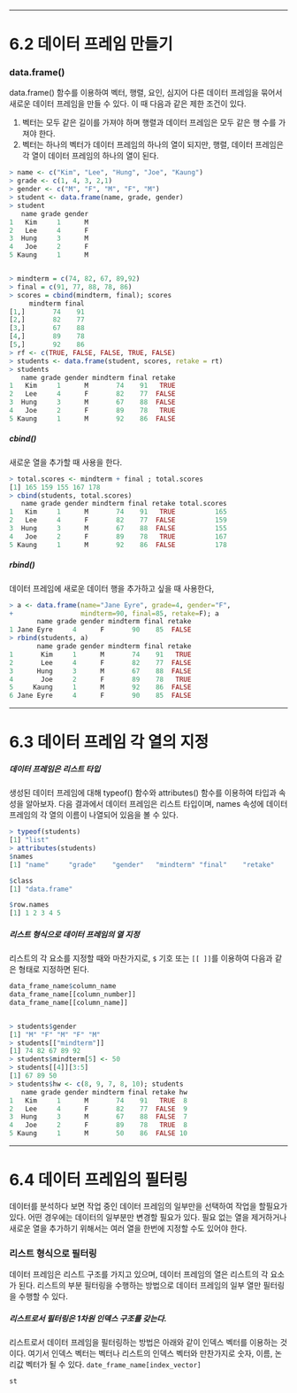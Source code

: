 ___
# 6.2 데이터 프레임 만들기
### data.frame()
data.frame() 함수를 이용하여 벡터, 행렬, 요인, 심지어 다른 데이터 프레임을 묶어서 새로운 데이터 프레임을 만들 수 있다. 이 때 다음과 같은 제한 조건이 있다.
1. 벡터는 모두 같은 길이를 가져야 하며 행렬과 데이터 프레임은 모두 같은 행 수를 가져야 한다.
2. 벡터는 하나의 벡터가 데이터 프레임의 하나의 열이 되지만, 행렬, 데이터 프레임은 각 열이 데이터 프레임의 하나의 열이 된다.
``` R
> name <- c("Kim", "Lee", "Hung", "Joe", "Kaung")
> grade <- c(1, 4, 3, 2,1)
> gender <- c("M", "F", "M", "F", "M")
> student <- data.frame(name, grade, gender)
> student
   name grade gender
1   Kim     1      M
2   Lee     4      F
3  Hung     3      M
4   Joe     2      F
5 Kaung     1      M


> mindterm = c(74, 82, 67, 89,92)
> final = c(91, 77, 88, 78, 86)
> scores = cbind(mindterm, final); scores
     mindterm final
[1,]       74    91
[2,]       82    77
[3,]       67    88
[4,]       89    78
[5,]       92    86
> rf <- c(TRUE, FALSE, FALSE, TRUE, FALSE)
> students <- data.frame(student, scores, retake = rt)
> students
   name grade gender mindterm final retake
1   Kim     1      M       74    91   TRUE
2   Lee     4      F       82    77  FALSE
3  Hung     3      M       67    88  FALSE
4   Joe     2      F       89    78   TRUE
5 Kaung     1      M       92    86  FALSE
```

##### cbind()
새로운 열을 추가할 때 사용을 한다.
``` R
> total.scores <- mindterm + final ; total.scores
[1] 165 159 155 167 178
> cbind(students, total.scores)
   name grade gender mindterm final retake total.scores
1   Kim     1      M       74    91   TRUE          165
2   Lee     4      F       82    77  FALSE          159
3  Hung     3      M       67    88  FALSE          155
4   Joe     2      F       89    78   TRUE          167
5 Kaung     1      M       92    86  FALSE          178
```
##### rbind()
데이터 프레임에 새로운 데이터 행을 추가하고 싶을 때 사용한다,
```R
> a <- data.frame(name="Jane Eyre", grade=4, gender="F",
+                 mindterm=90, final=85, retake=F); a
       name grade gender mindterm final retake
1 Jane Eyre     4      F       90    85  FALSE
> rbind(students, a)
       name grade gender mindterm final retake
1       Kim     1      M       74    91   TRUE
2       Lee     4      F       82    77  FALSE
3      Hung     3      M       67    88  FALSE
4       Joe     2      F       89    78   TRUE
5     Kaung     1      M       92    86  FALSE
6 Jane Eyre     4      F       90    85  FALSE
```


___
# 6.3  데이터 프레임 각 열의 지정
##### 데이터 프레임은 리스트 타입
생성된 데이터 프레임에 대해 typeof() 함수와 attributes() 함수를 이용하여 타입과 속성을 알아보자. 다음 결과에서 데이터 프레임은 리스트 타입이며, names 속성에 데이터 프레임의 각 열의 이름이 나열되어 있음을 볼 수 있다.
``` R
> typeof(students)
[1] "list"
> attributes(students)
$names
[1] "name"     "grade"    "gender"   "mindterm" "final"    "retake"  

$class
[1] "data.frame"

$row.names
[1] 1 2 3 4 5
```

##### 리스트 형식으로 데이터 프레임의 열 지정
리스트의 각 요소를 지정할 때와 마찬가지로, `$` 기호 또는 `[[ ]]`를 이용하여 다음과 같은 형태로 지정하면 된다.
``` R
data_frame_name$column_name
data_frame_name[[column_number]]
data_frame_name[[column_name]]


> students$gender
[1] "M" "F" "M" "F" "M"
> students[["mindterm"]]
[1] 74 82 67 89 92
> students$mindterm[5] <- 50
> students[[4]][3:5]
[1] 67 89 50
> students$hw <- c(8, 9, 7, 8, 10); students
   name grade gender mindterm final retake hw
1   Kim     1      M       74    91   TRUE  8
2   Lee     4      F       82    77  FALSE  9
3  Hung     3      M       67    88  FALSE  7
4   Joe     2      F       89    78   TRUE  8
5 Kaung     1      M       50    86  FALSE 10
```


___
# 6.4 데이터 프레임의 필터링
데이터를 분석하다 보면 작업 중인 데이터 프레임의 일부만을 선택하여 작업을 할필요가 있다. 어떤 경우에는 데이터의 일부분만 변경할 필요가 있다. 필요 없는 열을 제거하거나 새로운 열을 추가하기 위해서는 여러 열을 한번에 지정할 수도 있어야 한다.

### 리스트 형식으로 필터링
데이터 프레임은 리스트 구조를 가지고 있으며, 데이터 프레임의 열은 리스트의 각 요소가 된다. 리스트의 부분 필터링을 수행하는 방법으로 데이터 프레임의 일부 열만 필터링을 수행할 수 있다.

##### 리스트로서 필터링은 1차원 인덱스 구조를 갖는다.
리스트로서 데이터 프레임을 필터링하는 방법은 아래와 같이 인덱스 벡터를 이용하는 것이다. 여기서 인덱스 벡터는 벡터나 리스트의 인덱스 벡터와 만찬가지로 숫자, 이름, 논리값 벡터가 될 수 있다.
`date_frame_name[index_vector]`
``` R
st
```